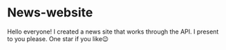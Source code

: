 # News-website
Hello everyone! I created a news site that works through the API. I present to you please. One star if you like😉
